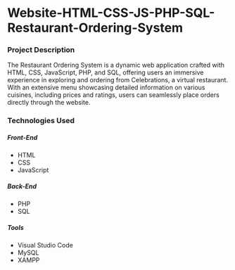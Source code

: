 # Website-HTML-CSS-JS-PHP-SQL-Restaurant-Ordering-System

### Project Description

The Restaurant Ordering System is a dynamic web application crafted with HTML, CSS, JavaScript, PHP, and SQL, offering users an immersive experience in exploring and ordering from Celebrations, a virtual restaurant. With an extensive menu showcasing detailed information on various cuisines, including prices and ratings, users can seamlessly place orders directly through the website.

### Technologies Used

##### Front-End
- HTML
- CSS
- JavaScript

##### Back-End
- PHP
- SQL

##### Tools
- Visual Studio Code
- MySQL
- XAMPP
